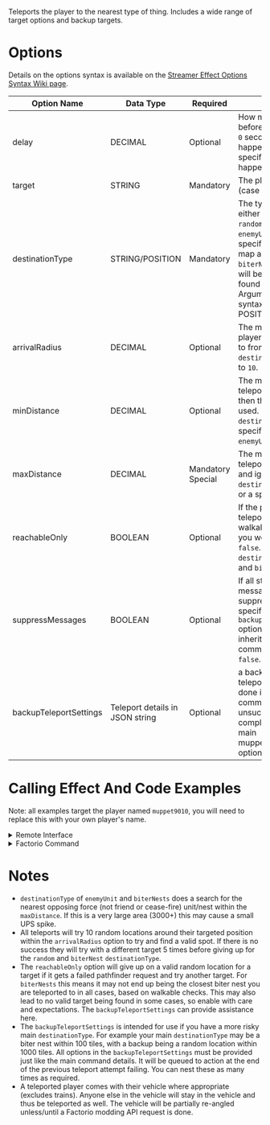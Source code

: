 Teleports the player to the nearest type of thing. Includes a wide range of target options and backup targets.





# Options

Details on the options syntax is available on the [Streamer Effect Options Syntax Wiki page](https://github.com/muppet9010/factorio-muppet-streamer/wiki/Streamer-Effect-Options-Syntax).

| Option Name | Data Type | Required | Details |
| --- | --- | --- | --- |
| delay | DECIMAL | Optional | How many seconds before the effect starts. A `0` second delay makes it happen instantly. If not specified it defaults to happen instantly. |
| target | STRING | Mandatory | The player name to target (case sensitive). |
| destinationType | STRING/POSITION | Mandatory | The type of teleport to do, either the text string of `random`, `biterNest`, `enemyUnit`, `spawn` or a specific position in the map as a POSITION. For `biterNest` and `enemyUnit` it will be the nearest one found within range. See Argument Data Types for syntax examples of a POSITION. |
| arrivalRadius | DECIMAL | Optional | The max distance the player will be teleported to from the targeted `destinationType`. Defaults to `10`. |
| minDistance | DECIMAL | Optional | The minimum distance to teleport. If not provided then the value of `0` is used. Is ignored for `destinationType` of `spawn`, specific position or `enemyUnit`. |
| maxDistance | DECIMAL | Mandatory Special | The maximum distance to teleport. Is not mandatory and ignored for `destinationType` of `spawn` or a specific position. |
| reachableOnly | BOOLEAN | Optional | If the place you are teleported must be walkable back to where you were. Defaults to `false`. Only applicable for `destinationType` of `random` and `biterNest`. |
| suppressMessages | BOOLEAN | Optional | If all standard effect messages are suppressed. Can be specified within nested `backupTeleportSettings` options, otherwise will be inherited from the parent command. Defaults to `false`. |
| backupTeleportSettings | Teleport details in JSON string | Optional | a backup complete teleport action that will be done if the main/parent command is unsuccessful. Is a complete copy of the main muppet_streamer_teleport options as a JSON object. |



# Calling Effect And Code Examples

Note: all examples target the player named `muppet9010`, you will need to replace this with your own player's name.

<details><summary>Remote Interface</summary>
<p>

Remote Interface Syntax: `/sc remote.call('muppet_streamer', 'run_command', 'muppet_streamer_teleport', [OPTIONS TABLE])`

The options must be provided as a Lua table.

Examples:

| Example | Code |
| --- | --- |
| nearest walkable biter nest | `/sc remote.call('muppet_streamer', 'run_command', 'muppet_streamer_teleport', {target="muppet9010", destinationType="biterNest", maxDistance=1000, reachableOnly=true})` |
| random location | `/sc remote.call('muppet_streamer', 'run_command', 'muppet_streamer_teleport', {target="muppet9010", destinationType="random", minDistance=100, maxDistance=500, reachableOnly=true})` |
| specific position | `/sc remote.call('muppet_streamer', 'run_command', 'muppet_streamer_teleport', {target="muppet9010", destinationType=[200, 100]})` |
| usage of a backup teleport | `/sc remote.call('muppet_streamer', 'run_command', 'muppet_streamer_teleport', {target="muppet9010", destinationType="biterNest", maxDistance=100, reachableOnly=true, backupTeleportSettings= {target="muppet9010", destinationType="random", minDistance=100, maxDistance=500, reachableOnly=true} })` |


Further details and more advanced usage of using Remote Interfaces can be found here on the [Streamer Effect Options Syntax Wiki page](https://github.com/muppet9010/factorio-muppet-streamer/wiki/Streamer-Effect-Options-Syntax).

</p>
</details>



<details><summary>Factorio Command</summary>
<p>

Command Syntax: `/muppet_streamer_teleport [OPTIONS TABLE AS JSON STRING]`

The effect's options must be provided as a JSON string of a table.

Examples:

| Example | Code |
| --- | --- |
| nearest walkable biter nest | `/muppet_streamer_teleport {"target":"muppet9010", "destinationType":"biterNest", "maxDistance":1000, "reachableOnly":true}` |
| random location | `/muppet_streamer_teleport {"target":"muppet9010", "destinationType":"random", "minDistance":100, "maxDistance":500, "reachableOnly":true}` |
| specific position | `/muppet_streamer_teleport {"target":"muppet9010", "destinationType":[200, 100]}` |
| usage of a backup teleport | `/muppet_streamer_teleport {"target":"muppet9010", "destinationType":"biterNest", "maxDistance":100, "reachableOnly":true, "backupTeleportSettings": {"target":"muppet9010", "destinationType":"random", "minDistance":100, "maxDistance":500, "reachableOnly":true} }` |

</p>
</details>



# Notes

- `destinationType` of `enemyUnit` and `biterNests` does a search for the nearest opposing force (not friend or cease-fire) unit/nest within the `maxDistance`. If this is a very large area (3000+) this may cause a small UPS spike.
- All teleports will try 10 random locations around their targeted position within the `arrivalRadius` option to try and find a valid spot. If there is no success they will try with a different target 5 times before giving up for the `random` and `biterNest` `destinationType`.
- The `reachableOnly` option will give up on a valid random location for a target if it gets a failed pathfinder request and try another target. For `biterNests` this means it may not end up being the closest biter nest you are teleported to in all cases, based on walkable checks. This may also lead to no valid target being found in some cases, so enable with care and expectations. The `backupTeleportSettings` can provide assistance here.
- The `backupTeleportSettings` is intended for use if you have a more risky main `destinationType`. For example your main `destinationType` may be a biter nest within 100 tiles, with a backup being a random location within 1000 tiles. All options in the `backupTeleportSettings` must be provided just like the main command details. It will be queued to action at the end of the previous teleport attempt failing. You can nest these as many times as required.
- A teleported player comes with their vehicle where appropriate (excludes trains). Anyone else in the vehicle will stay in the vehicle and thus be teleported as well. The vehicle will be partially re-angled unless/until a Factorio modding API request is done.